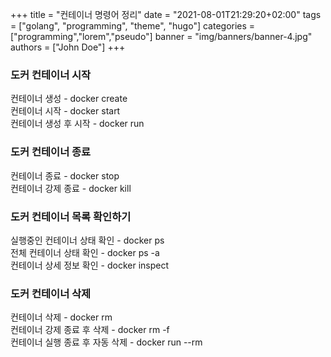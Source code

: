 +++
title = "컨테이너 명령어 정리"
date = "2021-08-01T21:29:20+02:00"
tags = ["golang", "programming", "theme", "hugo"]
categories = ["programming","lorem","pseudo"]
banner = "img/banners/banner-4.jpg"
authors = ["John Doe"]
+++

### 도커 컨테이너 시작   
컨테이너 생성 - docker create   
컨테이너 시작 - docker start   
컨테이너 생성 후 시작 - docker run   

### 도커 컨테이너 종료   
컨테이너 종료 - docker stop   
컨테이너 강제 종료 - docker kill   

### 도커 컨테이너 목록 확인하기   
실행중인 컨테이너 상태 확인 - docker ps      
전체 컨테이너 상태 확인 - docker ps -a      
컨테이너 상세 정보 확인 - docker inspect    

### 도커 컨테이너 삭제   
컨테이너 삭제 - docker rm       
컨테이너 강제 종료 후 삭제 - docker rm -f       
컨테이너 실행 종료 후 자동 삭제 - docker run --rm       


